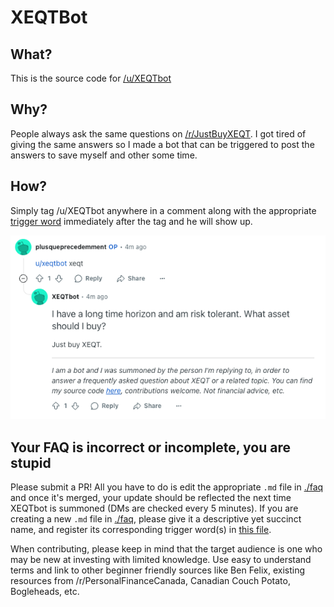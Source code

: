 # XEQTBot

## What?

This is the source code for [/u/XEQTbot](https://www.reddit.com/user/XEQTbot/)

## Why?

People always ask the same questions on [/r/JustBuyXEQT](https://www.reddit.com/r/JustBuyXEQT). I got tired of giving the same answers so I made a bot that can be triggered to post the answers to save myself and other some time.

## How?

Simply tag /u/XEQTbot anywhere in a comment along with the appropriate [trigger word](./triggers.md) immediately after the tag and he will show up.

<p align="center">
  <img src="assets/example.png" alt="Example">
</p>

## Your FAQ is incorrect or incomplete, you are stupid

Please submit a PR! All you have to do is edit the appropriate `.md` file in [./faq](./faq) and once it's merged, your update should be reflected the next time XEQTbot is summoned (DMs are checked every 5 minutes). If you are creating a new `.md` file in [./faq](./faq), please give it a descriptive yet succinct name, and register its corresponding trigger word(s) in [this file](./triggers.md).

When contributing, please keep in mind that the target audience is one who may be new at investing with limited knowledge. Use easy to understand terms and link to other beginner friendly sources like Ben Felix, existing resources from /r/PersonalFinanceCanada, Canadian Couch Potato, Bogleheads, etc.
